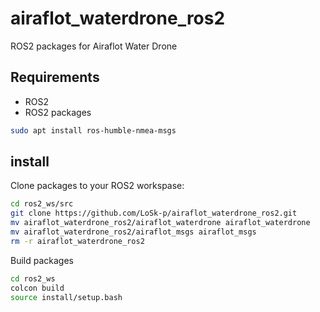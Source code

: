 # airaflot_waterdrone_ros2
ROS2 packages for Airaflot Water Drone

## Requirements
* ROS2
* ROS2 packages
```bash
sudo apt install ros-humble-nmea-msgs
```

## install
Clone packages to your ROS2 workspase:
```bash
cd ros2_ws/src
git clone https://github.com/LoSk-p/airaflot_waterdrone_ros2.git
mv airaflot_waterdrone_ros2/airaflot_waterdrone airaflot_waterdrone
mv airaflot_waterdrone_ros2/airaflot_msgs airaflot_msgs
rm -r airaflot_waterdrone_ros2
```

Build packages
```bash
cd ros2_ws
colcon build
source install/setup.bash
```
